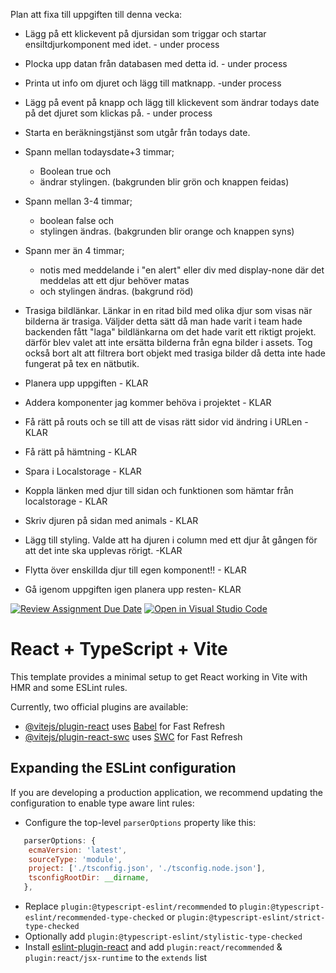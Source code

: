 Plan att fixa till uppgiften till denna vecka:
 * Lägg på ett klickevent på djursidan som triggar och startar ensiltdjurkomponent med idet. - under process
 * Plocka upp datan från databasen med detta id. - under process
 * Printa ut info om djuret och lägg till matknapp. -under process
 * Lägg på event på knapp och lägg till klickevent som ändrar todays date på det djuret som klickas på. - under process

 * Starta en beräkningstjänst som utgår från todays date. 
 * Spann mellan todaysdate+3 timmar; 
   * Boolean true och 
   * ändrar stylingen. (bakgrunden blir grön och knappen feidas)   
 * Spann mellan 3-4 timmar; 
   * boolean false och 
   * stylingen ändras. (bakgrunden blir orange och knappen syns)
 * Spann mer än 4 timmar; 
   * notis med meddelande i "en alert" eller div med display-none där det meddelas att ett djur behöver matas 
   * och stylingen ändras. (bakgrund röd)
   
 * Trasiga bildlänkar. Länkar in en ritad bild med olika djur som visas när bilderna är trasiga. 
   Väljder detta sätt då man hade varit i team hade backenden fått "laga" bildlänkarna om det hade varit ett riktigt projekt.
   därför blev valet att inte ersätta bilderna från egna bilder i assets. 
   Tog också bort alt att filtrera bort objekt med trasiga bilder då detta inte hade fungerat på tex en nätbutik.
  
 * Planera upp uppgiften - KLAR
 * Addera komponenter jag kommer behöva i projektet - KLAR
 * Få rätt på routs och se till att de visas rätt sidor vid ändring i URLen - KLAR
 * Få rätt på hämtning - KLAR
 * Spara i Localstorage - KLAR
 * Koppla länken med djur till sidan och funktionen som hämtar från localstorage - KLAR
 * Skriv djuren på sidan med animals - KLAR
 * Lägg till styling. Valde att ha djuren i column med ett djur åt gången för att det inte ska upplevas rörigt. -KLAR
 * Flytta över enskillda djur till egen komponent!! - KLAR 
 * Gå igenom uppgiften igen planera upp resten- KLAR



[![Review Assignment Due Date](https://classroom.github.com/assets/deadline-readme-button-24ddc0f5d75046c5622901739e7c5dd533143b0c8e959d652212380cedb1ea36.svg)](https://classroom.github.com/a/mzU6KDhq)
[![Open in Visual Studio Code](https://classroom.github.com/assets/open-in-vscode-718a45dd9cf7e7f842a935f5ebbe5719a5e09af4491e668f4dbf3b35d5cca122.svg)](https://classroom.github.com/online_ide?assignment_repo_id=11559635&assignment_repo_type=AssignmentRepo)
# React + TypeScript + Vite

This template provides a minimal setup to get React working in Vite with HMR and some ESLint rules.

Currently, two official plugins are available:

- [@vitejs/plugin-react](https://github.com/vitejs/vite-plugin-react/blob/main/packages/plugin-react/README.md) uses [Babel](https://babeljs.io/) for Fast Refresh
- [@vitejs/plugin-react-swc](https://github.com/vitejs/vite-plugin-react-swc) uses [SWC](https://swc.rs/) for Fast Refresh

## Expanding the ESLint configuration

If you are developing a production application, we recommend updating the configuration to enable type aware lint rules:

- Configure the top-level `parserOptions` property like this:

```js
   parserOptions: {
    ecmaVersion: 'latest',
    sourceType: 'module',
    project: ['./tsconfig.json', './tsconfig.node.json'],
    tsconfigRootDir: __dirname,
   },
```

- Replace `plugin:@typescript-eslint/recommended` to `plugin:@typescript-eslint/recommended-type-checked` or `plugin:@typescript-eslint/strict-type-checked`
- Optionally add `plugin:@typescript-eslint/stylistic-type-checked`
- Install [eslint-plugin-react](https://github.com/jsx-eslint/eslint-plugin-react) and add `plugin:react/recommended` & `plugin:react/jsx-runtime` to the `extends` list
